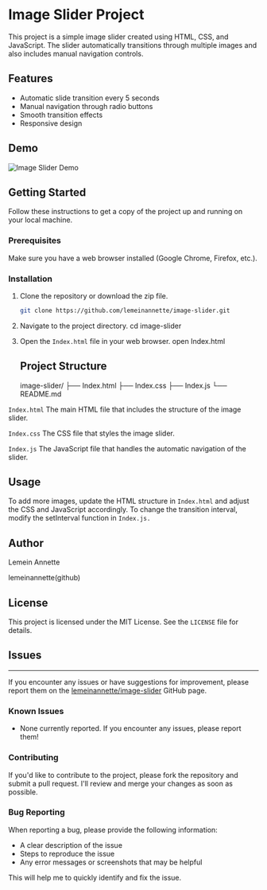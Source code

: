 # Image Slider Project

This project is a simple image slider created using HTML, CSS, and JavaScript. The slider automatically transitions through multiple images and also includes manual navigation controls.

## Features

- Automatic slide transition every 5 seconds
- Manual navigation through radio buttons
- Smooth transition effects
- Responsive design

## Demo

![Image Slider Demo](https://path-to-your-image-slider-demo.gif)

## Getting Started

Follow these instructions to get a copy of the project up and running on your local machine.

### Prerequisites

Make sure you have a web browser installed (Google Chrome, Firefox, etc.).

### Installation

1. Clone the repository or download the zip file.

   ```sh
   git clone https://github.com/lemeinannette/image-slider.git
 2. Navigate to the project directory.
      cd image-slider
3. Open the `Index.html` file in your web browser.
   open Index.html
   ## Project Structure
   image-slider/
├── Index.html
├── Index.css
├── Index.js
└── README.md

 `Index.html`
The main HTML file that includes the structure of the image slider.

 `Index.css`
The CSS file that styles the image slider.

`Index.js`
The JavaScript file that handles the automatic navigation of the slider.

 ## Usage
To add more images, update the HTML structure in `Index.html` and adjust the CSS and JavaScript accordingly.
To change the transition interval, modify the setInterval function in `Index.js.`

## Author 

Lemein Annette

lemeinannette(github)

 ## License


This project is licensed under the MIT License. See the `LICENSE` file for details.

  ## Issues
------

If you encounter any issues or have suggestions for improvement, please report them on the [lemeinannette/image-slider](https://github.com/lemeinannette/image-slider/issues) GitHub page.

### Known Issues

* None currently reported. If you encounter any issues, please report them!

### Contributing

If you'd like to contribute to the project, please fork the repository and submit a pull request. I'll review and merge your changes as soon as possible.

### Bug Reporting

When reporting a bug, please provide the following information:

* A clear description of the issue
* Steps to reproduce the issue
* Any error messages or screenshots that may be helpful

This will help me to quickly identify and fix the issue.
